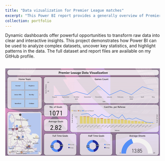 ```yaml
---
title: "Data vizualization for Premier League matches"
excerpt: "This Power BI report provides a generally overview of Premier League matches.<br/><img src='/images/dataviz.png'>"
collection: portfolio
---
```


Dynamic dashboards offer powerful opportunities to transform raw data into clear and interactive insights. This project demonstrates how Power BI can be used to analyze complex datasets, uncover key statistics, and highlight patterns in the data. The full dataset and report files are available on my GitHub profile.

<br/><img src='/images/dataviz.png'>
